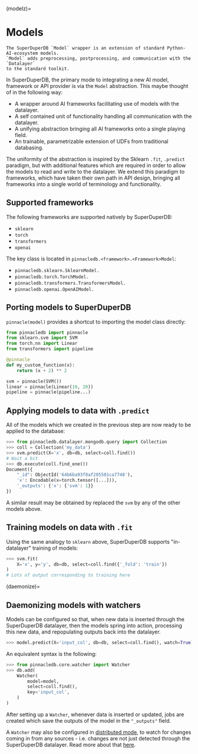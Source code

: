 (modelz)=
# Models

```{note}
The SuperDuperDB `Model` wrapper is an extension of standard Python-AI-ecosystem models.
`Model` adds preprocessing, postprocessing, and communication with the `Datalayer`
to the standard toolkit.
```

In SuperDuperDB, the primary mode to integrating a new AI model, framework or API provider
is via the `Model` abstraction. This maybe thought of in the following way:

- A wrapper around AI frameworks facilitating use of models with the datalayer.
- A self contained unit of functionality handling all communication with the datalayer.
- A unifying abstraction bringing all AI frameworks onto a single playing field.
- An trainable, parametrizable extension of UDFs from traditional databasing.

The uniformity of the abstraction is inspired by the Sklearn `.fit`, `.predict` paradigm,
but with additional features which are required in order to allow the models to read and
write to the datalayer. We extend this paradigm to frameworks, which have taken their 
own path in API design, bringing all frameworks into a single world of terminology and
functionality.

## Supported frameworks

The following frameworks are supported natively by SuperDuperDB:

- `sklearn`
- `torch`
- `transformers`
- `openai`

The key class is located in `pinnacledb.<framework>.<Framework>Model`:

- `pinnacledb.sklearn.SklearnModel.`
- `pinnacledb.torch.TorchModel.`
- `pinnacledb.transformers.TransformersModel.`
- `pinnacledb.openai.OpenAIModel.`

## Porting models to SuperDuperDB

`pinnacle(model)` provides a shortcut to importing the model class directly:

```python
from pinnacledb import pinnacle
from sklearn.svm import SVM
from torch.nn import Linear
from transformers import pipeline

@pinnacle
def my_custom_function(x):
    return (x + 2) ** 2

svm = pinnacle(SVM())
linear = pinnacle(Linear(10, 20))
pipeline = pinnacle(pipeline...)
```

## Applying models to data with `.predict`

All of the models which we created in the previous step are now ready to be applied to the database:

```python
>>> from pinnacledb.datalayer.mongodb.query import Collection
>>> coll = Collection('my_data')
>>> svm.predict(X='x', db=db, select=coll.find())
# Wait a bit
>>> db.execute(coll.find_one())
Document({
    "_id": ObjectId('64b6ba93f8af205501ca7748'),
    'x': Encodable(x=torch.tensor([...])),
    '_outputs': {'x': {'svm': 1}}
})
```

A similar result may be obtained by replaced the `svm` by any of the other models above.

## Training models on data with `.fit`

Using the same analogy to `sklearn` above, SuperDuperDB supports "in-datalayer" training of models:

```python
>>> svm.fit(
    X='x', y='y', db=db, select=coll.find({'_fold': 'train'})
)
# Lots of output corresponding to training here
```

(daemonize)=
## Daemonizing models with watchers

Models can be configured so that, when new data is inserted through the SuperDuperDB datalayer, 
then the models spring into action, processing this new data, and repopulating outputs back 
into the datalayer.

```python
>>> model.predict(X='input_col', db=db, select=coll.find(), watch=True)
```

An equivalent syntax is the following:

```python
>>> from pinnacledb.core.watcher import Watcher
>>> db.add(
    Watcher(
        model=model,
        select=coll.find(),
        key='input_col',
    )
)
```

After setting up a `Watcher`, whenever data is inserted or updated, jobs are created 
which save the outputs of the model in the `"_outputs"` field.

A `Watcher` may also be configured in [distributed mode](), to watch for changes coming in 
from any sources - i.e. changes are not just detected through the SuperDuperDB datalayer. 
Read more about that [here]().